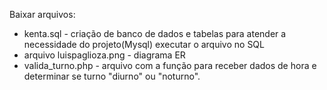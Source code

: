 Baixar arquivos:
- kenta.sql - criação de banco de dados e tabelas para atender a necessidade do projeto(Mysql)
executar o arquivo no SQL
- arquivo luispaglioza.png - diagrama ER
- valida_turno.php - arquivo com a função para receber dados de hora e determinar se turno "diurno" ou "noturno".
